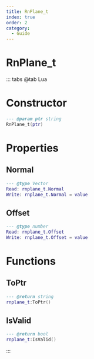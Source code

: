 ```yaml
---
title: RnPlane_t
index: true
order: 2
category:
  - Guide
---
```


# RnPlane_t

::: tabs
@tab Lua
# Constructor
```lua
--- @param ptr string
RnPlane_t(ptr)
```
# Properties
## Normal 
```lua
--- @type Vector
Read: rnplane_t.Normal
Write: rnplane_t.Normal = value
```
## Offset 
```lua
--- @type number
Read: rnplane_t.Offset
Write: rnplane_t.Offset = value
```
# Functions
## ToPtr
```lua
--- @return string
rnplane_t:ToPtr()
```
## IsValid
```lua
--- @return bool
rnplane_t:IsValid()
```

:::